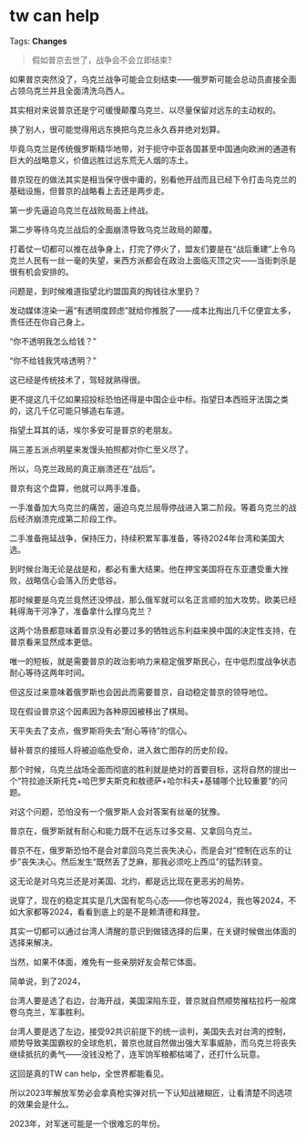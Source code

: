 # tw can help

Tags: **Changes**

> 假如普京去世了，战争会不会立即结束?



如果普京突然没了，乌克兰战争可能会立刻结束——俄罗斯可能会总动员直接全面占领乌克兰并且全面清洗乌西人。

其实相对来说普京还是宁可缓慢颠覆乌克兰、以尽量保留对远东的主动权的。

换了别人，很可能觉得用远东换把乌克兰永久吞并绝对划算。

毕竟乌克兰是传统俄罗斯精华地带，对于扼守中亚各国甚至中国通向欧洲的通道有巨大的战略意义，价值远胜过远东荒无人烟的冻土。

普京现在的做法其实是相当保守很中庸的，别看他开战而且已经下令打击乌克兰的基础设施，但普京的战略看上去还是两步走。

第一步先逼迫乌克兰在战败局面上终战。

第二步等待乌克兰战后的全面崩溃导致乌克兰政局的颠覆。

打着仗一切都可以推在战争身上，打完了停火了，盟友们要是在“战后重建”上令乌克兰人民有一丝一毫的失望，亲西方派都会在政治上面临灭顶之灾——当街刺杀是很有机会安排的。

问题是，到时候难道指望北约盟国真的掏钱往水里扔？

发动媒体渲染一遍“有透明度顾虑”就给你推脱了——成本比掏出几千亿便宜太多，责任还在你自己身上。

“你不透明我怎么给钱？”

“你不给钱我凭啥透明？”

这已经是传统技术了，驾轻就熟得很。

更不提这几千亿如果招投标恐怕还得是中国企业中标。指望日本西班牙法国之类的，这几千亿可能只够造右车道。

指望土耳其的话，埃尔多安可是普京的老朋友。

隔三差五派点明星来发馒头拍照都对你仁至义尽了。

所以，乌克兰政局的真正崩溃还在“战后”。

普京有这个盘算，他就可以两手准备。

一手准备加大乌克兰的痛苦，逼迫乌克兰屈辱停战进入第二阶段。等着乌克兰的战后经济崩溃完成第二阶段工作。

二手准备拖延战争，保持压力，持续积累军事准备，等待2024年台湾和美国大选。

到时候台海无论是战是和，都必有重大结果。他在押宝美国将在东亚遭受重大挫败，战略信心会落入历史低谷。

那时候要是乌克兰竟然还没停战，那么俄军就可以名正言顺的加大攻势。欧美已经耗得海干河净了，准备拿什么撑乌克兰？

这两个场景都意味着普京没有必要过多的牺牲远东利益来换中国的决定性支持，在普京看来显然成本更低。

唯一的短板，就是需要普京的政治影响力来稳定俄罗斯民心，在中低烈度战争状态耐心等待这两年时间。

但这反过来意味着俄罗斯也会因此而需要普京，自动稳定普京的领导地位。

现在假设普京这个因素因为各种原因被移出了棋局。

天平失去了支点，俄罗斯将失去“耐心等待”的信心。

替补普京的接班人将被迫临危受命，进入救亡图存的历史阶段。

那个时候，乌克兰战场全面而彻底的胜利就是绝对的首要目标，这将自然的提出一个“符拉迪沃斯托克+哈巴罗夫斯克和敖德萨+哈尔科夫+基辅哪个比较重要”的问题。

对这个问题，恐怕没有一个俄罗斯人会对答案有丝毫的犹豫。

普京在，俄罗斯就有耐心和能力既不在远东过多交易、又拿回乌克兰。

普京不在，俄罗斯恐怕不是会对拿回乌克兰丧失决心，而是会对“控制在远东的让步”丧失决心。然后发生“既然丢了芝麻，那我必须吃上西瓜”的猛烈转变。

这无论是对乌克兰还是对美国、北约，都是远比现在更恶劣的局势。

说穿了，现在的稳定其实是几大国有鸵鸟心态——你也等2024，我也等2024，不如大家都等2024，看看到底上的是不是赖清德和拜登。

其实一切都可以通过台湾人清醒的意识到做错选择的后果，在关键时候做出体面的选择来解决。

当然，如果不体面，难免有一些亲朋好友会帮它体面。

简单说，到了2024，

台湾人要是选了右边，台海开战，美国深陷东亚，普京就自然顺势摧枯拉朽一般席卷乌克兰，军事胜利。

台湾人要是选了左边，接受92共识前提下的统一谈判，美国失去对台湾的控制，顺势导致美国霸权的全球危机，普京也就自然做出强大军事威胁，而乌克兰将丧失继续抵抗的勇气——没钱没枪了，连军饷军粮都枯竭了，还打什么玩意。

  


这回是真的TW can help，全世界都能看见。

所以2023年解放军势必会拿真枪实弹对抗一下认知战裱糊匠，让看清楚不同选项的效果会是什么。

2023年，对军迷可能是一个很难忘的年份。



